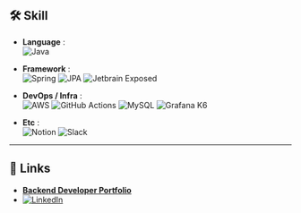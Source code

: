 ## 🛠️ Skill

- **Language** :  
  ![Java](https://img.shields.io/badge/Java-007396?style=flat-square&logo=java&logoColor=white)

- **Framework** :  
  ![Spring](https://img.shields.io/badge/Spring-6DB33F?style=flat-square&logo=spring&logoColor=white)
  ![JPA](https://img.shields.io/badge/JPA-59666C?style=flat-square)
  ![Jetbrain Exposed](https://img.shields.io/badge/Jetbrain_Exposed-ffffff?style=flat-square&logo=intellijidea&logoColor=black)

- **DevOps / Infra** :  
  ![AWS](https://img.shields.io/badge/AWS-232F3E?style=flat-square&logo=amazonaws&logoColor=white)
  ![GitHub Actions](https://img.shields.io/badge/GitHub_Actions-2088FF?style=flat-square&logo=githubactions&logoColor=white)
  ![MySQL](https://img.shields.io/badge/MySQL-005C84?style=flat-square&logo=mysql&logoColor=white)
  ![Grafana K6](https://img.shields.io/badge/Grafana_K6-7F46FA?style=flat-square&logo=k6&logoColor=white)

- **Etc** :  
  ![Notion](https://img.shields.io/badge/Notion-000000?style=flat-square&logo=notion&logoColor=white)
  ![Slack](https://img.shields.io/badge/Slack-4A154B?style=flat-square&logo=slack&logoColor=white)

---

## 🔗 Links

- [**Backend Developer Portfolio**](https://www.notion.so/Backend-Developer-Portfolio-13d8e0768eb2452a992f2f50168cea94)
- [![LinkedIn](https://img.shields.io/badge/LinkedIn-0A66C2?style=flat&logo=linkedin&logoColor=white)](https://www.linkedin.com/in/영우-최-36a174234)

